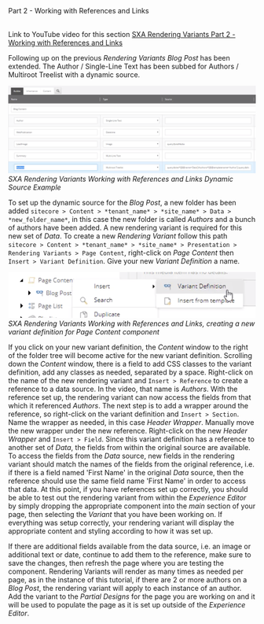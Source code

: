 <summary>Part 2 - Working with References and Links</summary>
<br />  

Link to YouTube video for this section [SXA Rendering Variants Part 2 - Working with References and Links](https://youtu.be/rrz-dKYjHp0)

Following up on the previous *Rendering Variants* *Blog Post* has been extended. The Author / Single-Line Text has been subbed for Authors / Multiroot Treelist with a dynamic source.

![alt text](assets/images/sxa-rendering-variants/SXA-Rendering-Variants-Working-References-Links-Dynamic-Source.png "SXA Rendering Variants Working with References and Links Dynamic Source Example ")
*SXA Rendering Variants Working with References and Links Dynamic Source Example*

To set up the dynamic source for the *Blog Post*, a new folder has been added ```sitecore > Content > *tenant_name* > *site_name* > Data > *new_folder_name*```, in this case the new folder is called *Authors* and a bunch of authors have been added. A new rendering variant is required for this new set of *Data*. To create a new *Rendering Variant* follow this path ```sitecore > Content > *tenant_name* > *site_name* > Presentation > Rendering Variants > Page Content```, right-click on *Page Content* then ```Insert > Variant Definition```. Give your new *Variant Definition* a name.

![alt text](assets/images/sxa-rendering-variants/SXA-Rendering-Variants-Working-References-Page-Content-Definition.png "SXA Rendering Variants Working with References and Links, creating a new variant definition for Page Content component")
*SXA Rendering Variants Working with References and Links, creating a new variant definition for Page Content component*

If you click on your new variant definition, the *Content* window to the right of the folder tree will become active for the new variant definition. Scrolling down the *Content* window, there is a field to add CSS classes to the variant definition, add any classes as needed, separated by a space. Right-click on the name of the new rendering variant and ```Insert > Reference``` to create a reference to a data source. In the video, that name is *Authors*. With the reference set up, the rendering variant can now access the fields from that which it referenced *Authors*. The next step is to add a wrapper around the reference, so right-click on the variant definition and ```Insert > Section```. Name the wrapper as needed, in this case *Header Wrapper*. Manually move the new wrapper under the new reference. Right-click on the new *Header Wrapper* and ```Insert > Field```. Since this variant definition has a reference to another set of *Data*, the fields from within the original source are available. To access the fields from the *Data* source, new fields in the rendering variant should match the names of the fields from the original reference, i.e. if there is a field named 'First Name' in the original *Data* source, then the reference should use the same field name 'First Name' in order to access that data. At this point, if you have references set up correctly, you should be able to test out the rendering variant from within the *Experience Editor* by simply dropping the appropriate component into the *main* section of your page, then selecting the *Variant* that you have been working on. If everything was setup correctly, your rendering variant will display the appropriate content and styling according to how it was set up.

If there are additional fields available from the data source, i.e. an image or additional text or date, continue to add them to the reference, make sure to save the changes, then refresh the page where you are testing the component. Rendering Variants will render as many times as needed per page, as in the instance of this tutorial, if there are 2 or more authors on a *Blog Post*, the rendering variant will apply to each instance of an author. Add the variant to the *Partial Designs* for the page you are working on and it will be used to populate the page as it is set up outside of the *Experience Editor*.
